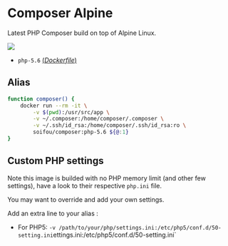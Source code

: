 # Composer Alpine
Latest PHP Composer build on top of Alpine Linux.

[![](https://images.microbadger.com/badges/image/soifou/composer:php-5.6.svg)](http://microbadger.com/images/soifou/composer "Get your own image badge on microbadger.com")

- `php-5.6` [(*Dockerfile*)](https://github.com/soifou/composer/blob/php-5.6/Dockerfile)

## Alias
```sh
function composer() {
    docker run --rm -it \
        -v $(pwd):/usr/src/app \
        -v ~/.composer:/home/composer/.composer \
        -v ~/.ssh/id_rsa:/home/composer/.ssh/id_rsa:ro \
        soifou/composer:php-5.6 ${@:1}
}
```

## Custom PHP settings
Note this image is builded with no PHP memory limit (and other few settings), have a look to their respective `php.ini` file.

You may want to override and add your own settings. 

Add an extra line to your alias :
* For PHP5: `-v /path/to/your/php/settings.ini:/etc/php5/conf.d/50-setting.ini`ettings.ini:/etc/php5/conf.d/50-setting.ini`